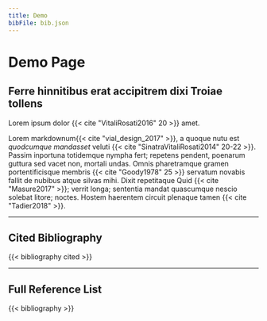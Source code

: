 ```yaml
---
title: Demo
bibFile: bib.json
---
```


<link rel="stylesheet" href="/hugo-cite/hugo-cite.css">

# Demo Page

## Ferre hinnitibus erat accipitrem dixi Troiae tollens

Lorem ipsum dolor {{< cite "VitaliRosati2016" 20 >}} amet.

Lorem markdownum{{< cite "vial_design_2017" >}}, a quoque nutu est _quodcumque mandasset_ veluti {{< cite "SinatraVitaliRosati2014" 20-22 >}}. Passim inportuna totidemque nympha fert; repetens pendent, poenarum guttura sed vacet non, mortali undas. Omnis pharetramque gramen portentificisque membris {{< cite "Goody1978" 25 >}} servatum novabis fallit de nubibus atque silvas mihi. Dixit repetitaque Quid {{< cite "Masure2017" >}}; verrit longa; sententia mandat quascumque nescio solebat litore; noctes. Hostem haerentem circuit plenaque tamen {{< cite "Tadier2018" >}}.

---

## Cited Bibliography

{{< bibliography cited >}}

---

## Full Reference List

{{< bibliography >}}